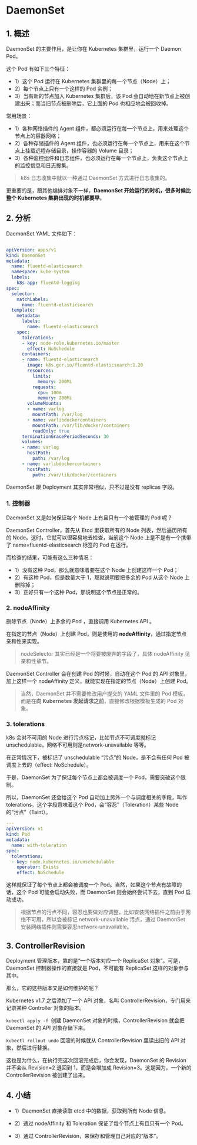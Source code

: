 # DaemonSet



## 1. 概述

DaemonSet 的主要作用，是让你在 Kubernetes 集群里，运行一个 Daemon Pod。

这个 Pod 有如下三个特征：

* 1）这个 Pod 运行在 Kubernetes 集群里的每一个节点（Node）上；
* 2）每个节点上只有一个这样的 Pod 实例；
* 3）当有新的节点加入 Kubernetes 集群后，该 Pod 会自动地在新节点上被创建出来；而当旧节点被删除后，它上面的 Pod 也相应地会被回收掉。

常用场景：

* 1）各种网络插件的 Agent 组件，都必须运行在每一个节点上，用来处理这个节点上的容器网络；
* 2）各种存储插件的 Agent 组件，也必须运行在每一个节点上，用来在这个节点上挂载远程存储目录，操作容器的 Volume 目录；
* 3）各种监控组件和日志组件，也必须运行在每一个节点上，负责这个节点上的监控信息和日志搜集。



> k8s 日志收集中就以一种通过 DaemonSet 方式进行日志收集的。

更重要的是，跟其他编排对象不一样，**DaemonSet 开始运行的时机，很多时候比整个 Kubernetes 集群出现的时机都要早**。





## 2. 分析

DaemonSet YAML 文件如下：

```yaml

apiVersion: apps/v1
kind: DaemonSet
metadata:
  name: fluentd-elasticsearch
  namespace: kube-system
  labels:
    k8s-app: fluentd-logging
spec:
  selector:
    matchLabels:
      name: fluentd-elasticsearch
  template:
    metadata:
      labels:
        name: fluentd-elasticsearch
    spec:
      tolerations:
      - key: node-role.kubernetes.io/master
        effect: NoSchedule
      containers:
      - name: fluentd-elasticsearch
        image: k8s.gcr.io/fluentd-elasticsearch:1.20
        resources:
          limits:
            memory: 200Mi
          requests:
            cpu: 100m
            memory: 200Mi
        volumeMounts:
        - name: varlog
          mountPath: /var/log
        - name: varlibdockercontainers
          mountPath: /var/lib/docker/containers
          readOnly: true
      terminationGracePeriodSeconds: 30
      volumes:
      - name: varlog
        hostPath:
          path: /var/log
      - name: varlibdockercontainers
        hostPath:
          path: /var/lib/docker/containers
```

DaemonSet 跟 Deployment 其实非常相似，只不过是没有 replicas 字段。



### 1. 控制器

DaemonSet 又是如何保证每个 Node 上有且只有一个被管理的 Pod 呢？

DaemonSet Controller，首先从 Etcd 里获取所有的 Node 列表，然后遍历所有的 Node。这时，它就可以很容易地去检查，当前这个 Node 上是不是有一个携带了 name=fluentd-elasticsearch 标签的 Pod 在运行。

而检查的结果，可能有这么三种情况：

* 1）没有这种 Pod，那么就意味着要在这个 Node 上创建这样一个 Pod；
* 2）有这种 Pod，但是数量大于 1，那就说明要把多余的 Pod 从这个 Node 上删除掉；
* 3）正好只有一个这种 Pod，那说明这个节点是正常的。



### 2. nodeAffinity

删除节点（Node）上多余的 Pod ，直接调用 Kubernetes API 。

在指定的节点（Node）上创建 Pod，则是使用的 **nodeAffinity**，通过指定节点亲和性来实现。

> nodeSelector 其实已经是一个将要被废弃的字段了，具体 nodeAffinity 见亲和性章节。

DaemonSet Controller 会在创建 Pod 的时候，自动在这个 Pod 的 API 对象里，加上这样一个 nodeAffinity 定义，就能实现在指定的节点（Node）上创建 Pod。

> 当然，DaemonSet 并不需要修改用户提交的 YAML 文件里的 Pod 模板，而是在**向 Kubernetes 发起请求之前**，直接修改根据模板生成的 Pod 对象。



### 3. tolerations

k8s 会对不可用的 Node 进行污点标记，比如节点不可调度就标记 unschedulable，网络不可用则是network-unavailable 等等。

在正常情况下，被标记了 unschedulable “污点”的 Node，是不会有任何 Pod 被调度上去的（effect: NoSchedule）。

于是，DaemonSet 为了保证每个节点上都会被调度一个 Pod，需要突破这个限制。

所以，DaemonSet 还会给这个 Pod 自动加上另外一个与调度相关的字段，叫作 tolerations。这个字段意味着这个 Pod，会“容忍”（Toleration）某些 Node 的“污点”（Taint）。

```yaml
---
apiVersion: v1
kind: Pod
metadata:
  name: with-toleration
spec:
  tolerations:
  - key: node.kubernetes.io/unschedulable
    operator: Exists
    effect: NoSchedule
```

这样就保证了每个节点上都会被调度一个 Pod。当然，如果这个节点有故障的话，这个 Pod 可能会启动失败，而 DaemonSet 则会始终尝试下去，直到 Pod 启动成功。

> 根据节点的污点不同，容忍也要做对应调整，比如安装网络插件之前由于网络不可用，所以会被标记 network-unavailable 污点，通过 DaemonSet 安装网络插件则需要容忍network-unavailable。



## 3. ControllerRevision

Deployment 管理版本，靠的是“一个版本对应一个 ReplicaSet 对象”。可是，DaemonSet 控制器操作的直接就是 Pod，不可能有 ReplicaSet 这样的对象参与其中。

那么，它的这些版本又是如何维护的呢？

Kubernetes v1.7 之后添加了一个 API 对象，名叫 ControllerRevision，专门用来记录某种 Controller 对象的版本。



`kubectl apply -f `创建 DaemonSet 对象的时候，ControllerRevision 就会把 DaemonSet 的 API 对象存储下来。

`kubectl rollout undo` 回滚的时候就从 ControllerRevision  里读出旧的 API 对象，然后进行替换。

这也是为什么，在执行完这次回滚完成后，你会发现，DaemonSet 的 Revision 并不会从 Revision=2 退回到 1，而是会增加成 Revision=3。这是因为，一个新的 ControllerRevision 被创建了出来。



## 4. 小结

* 1）DaemonSet 直接读取 etcd 中的数据，获取到所有 Node 信息。

* 2）通过 nodeAffinity 和 Toleration 保证了每个节点上有且只有一个 Pod。
* 3）通过 ControllerRevision，来保存和管理自己对应的“版本”。

